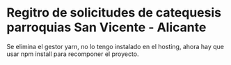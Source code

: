 # Regitro de solicitudes de catequesis parroquias San Vicente - Alicante

Se elimina el gestor yarn, no lo tengo instalado en el hosting, ahora hay que usar npm install para recomponer el proyecto.